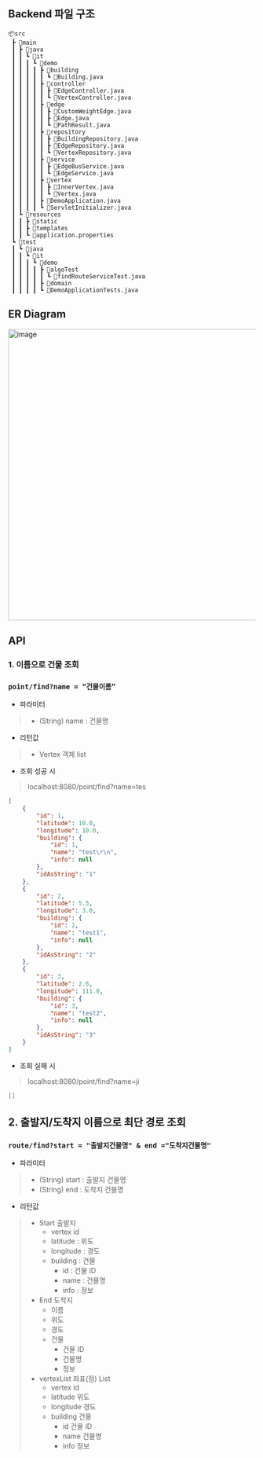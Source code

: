 ## Backend 파일 구조
```
📦src
 ┣ 📂main
 ┃ ┣ 📂java
 ┃ ┃ ┗ 📂it
 ┃ ┃ ┃ ┗ 📂demo
 ┃ ┃ ┃ ┃ ┣ 📂building
 ┃ ┃ ┃ ┃ ┃ ┗ 📜Building.java
 ┃ ┃ ┃ ┃ ┣ 📂controller
 ┃ ┃ ┃ ┃ ┃ ┣ 📜EdgeController.java
 ┃ ┃ ┃ ┃ ┃ ┗ 📜VertexController.java
 ┃ ┃ ┃ ┃ ┣ 📂edge
 ┃ ┃ ┃ ┃ ┃ ┣ 📜CustomWeightEdge.java
 ┃ ┃ ┃ ┃ ┃ ┣ 📜Edge.java
 ┃ ┃ ┃ ┃ ┃ ┗ 📜PathResult.java 
 ┃ ┃ ┃ ┃ ┣ 📂repository
 ┃ ┃ ┃ ┃ ┃ ┣ 📜BuildingRepository.java
 ┃ ┃ ┃ ┃ ┃ ┣ 📜EdgeRepository.java
 ┃ ┃ ┃ ┃ ┃ ┗ 📜VertexRepository.java
 ┃ ┃ ┃ ┃ ┣ 📂service
 ┃ ┃ ┃ ┃ ┃ ┣ 📜EdgeBusService.java
 ┃ ┃ ┃ ┃ ┃ ┗ 📜EdgeService.java
 ┃ ┃ ┃ ┃ ┣ 📂vertex
 ┃ ┃ ┃ ┃ ┃ ┣ 📜InnerVertex.java
 ┃ ┃ ┃ ┃ ┃ ┗ 📜Vertex.java
 ┃ ┃ ┃ ┃ ┣ 📜DemoApplication.java
 ┃ ┃ ┃ ┃ ┗ 📜ServletInitializer.java
 ┃ ┗ 📂resources
 ┃ ┃ ┣ 📂static
 ┃ ┃ ┣ 📂templates
 ┃ ┃ ┗ 📜application.properties
 ┗ 📂test
 ┃ ┗ 📂java
 ┃ ┃ ┗ 📂it
 ┃ ┃ ┃ ┗ 📂demo
 ┃ ┃ ┃ ┃ ┣ 📂algoTest
 ┃ ┃ ┃ ┃ ┃ ┗ 📜findRouteServiceTest.java
 ┃ ┃ ┃ ┃ ┣ 📂domain
 ┃ ┃ ┃ ┃ ┗ 📜DemoApplicationTests.java
```


## ER Diagram

<img width="593" alt="image" src="https://github.com/yudility/it/assets/78692557/130f5a39-586b-4fde-b0a2-a8689338fbda">



## API
### 1. 이름으로 건물 조회

### `point/find?name = “건물이름”`

- 파라미터
> - (String) name : 건물명
- 리턴값
> - Vertex 객체 list

- 조회 성공 시
>   localhost:8080/point/find?name=tes

```json
[
    {
        "id": 1,
        "latitude": 10.0,
        "longitude": 10.0,
        "building": {
            "id": 1,
            "name": "test\r\n",
            "info": null
        },
        "idAsString": "1"
    },
    {
        "id": 2,
        "latitude": 5.5,
        "longitude": 3.0,
        "building": {
            "id": 2,
            "name": "test1",
            "info": null
        },
        "idAsString": "2"
    },
    {
        "id": 3,
        "latitude": 2.6,
        "longitude": 111.0,
        "building": {
            "id": 3,
            "name": "test2",
            "info": null
        },
        "idAsString": "3"
    }
]
```

- 조회 실패 시
> localhost:8080/point/find?name=ji

```java
[]
```

## 2. 출발지/도착지 이름으로 최단 경로 조회

### `route/find?start = "출발지건물명" & end ="도착지건물명"`

- 파라미터
>    - (String) start :  출발지 건물명
>    - (String) end : 도착지 건물명
- 리턴값
>    - Start 출발지
>        - vertex id
>        - latitude : 위도
>        - longitude : 경도
>        - building : 건물
>            - id : 건물 ID
>            - name : 건물명
>            - info : 정보
>    - End 도착지
>        - 이름
>        - 위도
>        - 경도
>        - 건물
>            - 건물 ID
>            - 건물명
>            - 정보
>    - vertexList 좌표(점) List
>        - vertex id
>        - latitude 위도
>        - longitude 경도
>        - building 건물
>            - id 건물 ID
>            - name 건물명
>            - info 정보
